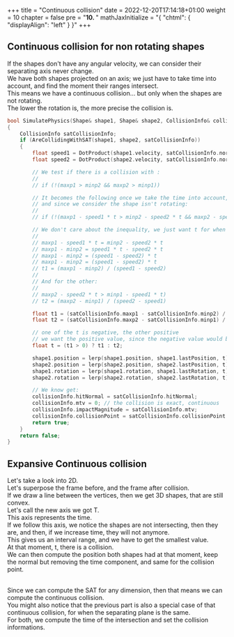 +++
title = "Continuous collision"
date = 2022-12-20T17:14:18+01:00
weight = 10
chapter = false
pre = "<b>10. </b>"
mathJaxInitialize = "{ \"chtml\": { \"displayAlign\": \"left\" } }"
+++

## Continuous collision for non rotating shapes

If the shapes don't have any angular velocity, we can consider their separating axis never change.\
We have both shapes projected on an axis; we just have to take time into account, and find the moment their ranges intersect.\
This means we have a continuous collision... but only when the shapes are not rotating.\
The lower the rotation is, the more precise the collision is. 

```cpp
bool SimulatePhysics(Shape& shape1, Shape& shape2, CollisionInfo& collisionInfo)
{
    CollisionInfo satCollisionInfo;
    if (AreCollidingWithSAT(shape1, shape2, satCollisionInfo))
    {
        float speed1 = DotProduct(shape1.velocity, satCollisionInfo.normal);
        float speed2 = DotProduct(shape2.velocity, satCollisionInfo.normal);

        // We test if there is a collision with :  
        //
        // if (!(maxp1 > minp2 && maxp2 > minp1))

        // It becomes the following once we take the time into account, 
        // and since we consider the shape isn't rotating:
        //
        // if (!(maxp1 - speed1 * t > minp2 - speed2 * t && maxp2 - speed2 * t > minp1 - speed1 * t))

        // We don't care about the inequality, we just want t for when there is a collision, so:
        //
        // maxp1 - speed1 * t = minp2 - speed2 * t
        // maxp1 - minp2 = speed1 * t - speed2 * t
        // maxp1 - minp2 = (speed1 - speed2) * t
        // maxp1 - minp2 = (speed1 - speed2) * t
        // t1 = (maxp1 - minp2) / (speed1 - speed2) 
        //
        // And for the other:
        //
        // maxp2 - speed2 * t > minp1 - speed1 * t)
        // t2 = (maxp2 - minp1) / (speed2 - speed1)

        float t1 = (satCollisionInfo.maxp1 - satCollisionInfo.minp2) / (speed1 - speed2);
        float t2 = (satCollisionInfo.maxp2 - satCollisionInfo.minp1) / (speed2 - speed1);

        // one of the t is negative, the other positive
        // we want the positive value, since the negative value would be for the future        
        float t = (t1 > 0) ? t1 : t2;

        shape1.position = lerp(shape1.position, shape1.lastPosition, t);
        shape2.position = lerp(shape2.position, shape2.lastPosition, t);
        shape1.rotation = lerp(shape1.rotation, shape1.lastRotation, t);
        shape2.rotation = lerp(shape2.rotation, shape2.lastRotation, t);

        // We know get:
        collisionInfo.hitNormal = satCollisionInfo.hitNormal;
        collisionInfo.mtv = 0; // the collision is exact, continuous
        collisionInfo.impactMagnitude = satCollisionInfo.mtv;
        collisionInfo.collisionPoint = satCollisionInfo.collisionPoint - t * satCollisionInfo.hitNormal;
        return true;
    }
    return false;
}
```

## Expansive Continuous collision 

Let's take a look into 2D.\
Let's superpose the frame before, and the frame after collision.\
If we draw a line between the vertices, then we get 3D shapes, that are still convex.\
Let's call the new axis we got T.\
This axis represents the time.\
If we follow this axis, we notice the shapes are not intersecting, then they are, and then, if we increase time, they will not anymore.\
This gives us an interval range, and we have to get the smallest value.\
At that moment, t, there is a collision.\
We can then compute the position both shapes had at that moment, keep the normal but removing the time component, and same for the collision point.

\
Since we can compute the SAT for any dimension, then that means we can compute the continuous collision.\
You might also notice that the previous part is also a special case of that continuous collision, for when the separating plane is the same.\
For both, we compute the time of the intersection and set the collision informations.







